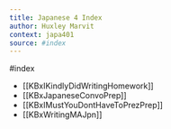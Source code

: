 ```yaml
---
title: Japanese 4 Index
author: Huxley Marvit
context: japa401
source: #index
---
```


#index

- [[KBxIKindlyDidWritingHomework]]
- [[KBxJapaneseConvoPrep]]
- [[KBxIMustYouDontHaveToPrezPrep]]
- [[KBxWritingMAJpn]]













